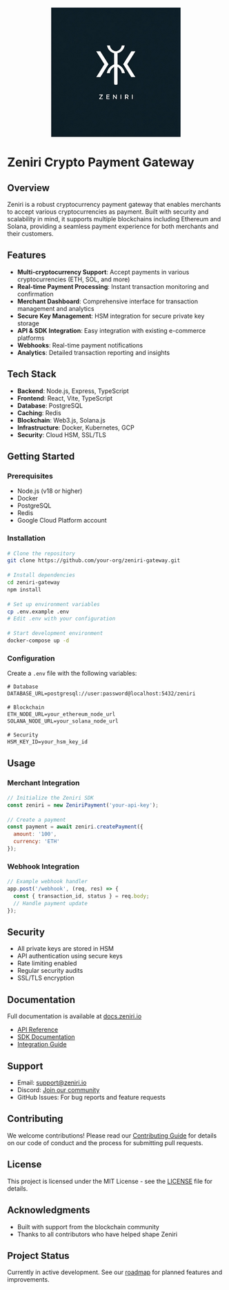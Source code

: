 <p align="center">
  <img src="zeniri.png" alt="Zeniri Logo" width="300"/>
</p>

# Zeniri Crypto Payment Gateway

## Overview
Zeniri is a robust cryptocurrency payment gateway that enables merchants to accept various cryptocurrencies as payment. Built with security and scalability in mind, it supports multiple blockchains including Ethereum and Solana, providing a seamless payment experience for both merchants and their customers.

## Features
- **Multi-cryptocurrency Support**: Accept payments in various cryptocurrencies (ETH, SOL, and more)
- **Real-time Payment Processing**: Instant transaction monitoring and confirmation
- **Merchant Dashboard**: Comprehensive interface for transaction management and analytics
- **Secure Key Management**: HSM integration for secure private key storage
- **API & SDK Integration**: Easy integration with existing e-commerce platforms
- **Webhooks**: Real-time payment notifications
- **Analytics**: Detailed transaction reporting and insights

## Tech Stack
- **Backend**: Node.js, Express, TypeScript
- **Frontend**: React, Vite, TypeScript
- **Database**: PostgreSQL
- **Caching**: Redis
- **Blockchain**: Web3.js, Solana.js
- **Infrastructure**: Docker, Kubernetes, GCP
- **Security**: Cloud HSM, SSL/TLS

## Getting Started

### Prerequisites
- Node.js (v18 or higher)
- Docker
- PostgreSQL
- Redis
- Google Cloud Platform account

### Installation
```bash
# Clone the repository
git clone https://github.com/your-org/zeniri-gateway.git

# Install dependencies
cd zeniri-gateway
npm install

# Set up environment variables
cp .env.example .env
# Edit .env with your configuration

# Start development environment
docker-compose up -d
```

### Configuration
Create a `.env` file with the following variables:
```env
# Database
DATABASE_URL=postgresql://user:password@localhost:5432/zeniri

# Blockchain
ETH_NODE_URL=your_ethereum_node_url
SOLANA_NODE_URL=your_solana_node_url

# Security
HSM_KEY_ID=your_hsm_key_id
```

## Usage

### Merchant Integration
```javascript
// Initialize the Zeniri SDK
const zeniri = new ZeniriPayment('your-api-key');

// Create a payment
const payment = await zeniri.createPayment({
  amount: '100',
  currency: 'ETH'
});
```

### Webhook Integration
```javascript
// Example webhook handler
app.post('/webhook', (req, res) => {
  const { transaction_id, status } = req.body;
  // Handle payment update
});
```

## Security
- All private keys are stored in HSM
- API authentication using secure keys
- Rate limiting enabled
- Regular security audits
- SSL/TLS encryption

## Documentation
Full documentation is available at [docs.zeniri.io](https://docs.zeniri.io)
- [API Reference](https://docs.zeniri.io/api)
- [SDK Documentation](https://docs.zeniri.io/sdk)
- [Integration Guide](https://docs.zeniri.io/integration)

## Support
- Email: support@zeniri.io
- Discord: [Join our community](https://discord.gg/zeniri)
- GitHub Issues: For bug reports and feature requests

## Contributing
We welcome contributions! Please read our [Contributing Guide](CONTRIBUTING.md) for details on our code of conduct and the process for submitting pull requests.

## License
This project is licensed under the MIT License - see the [LICENSE](LICENSE) file for details.

## Acknowledgments
- Built with support from the blockchain community
- Thanks to all contributors who have helped shape Zeniri

## Project Status
Currently in active development. See our [roadmap](https://github.com/your-org/zeniri-gateway/projects) for planned features and improvements.
